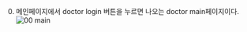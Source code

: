 00. 메인페이지에서 doctor login 버튼을 누르면 나오는 doctor main페이지이다.
![00  main](https://user-images.githubusercontent.com/55439296/120199344-192c9a80-c25e-11eb-857b-c4252eca5a8e.png)
